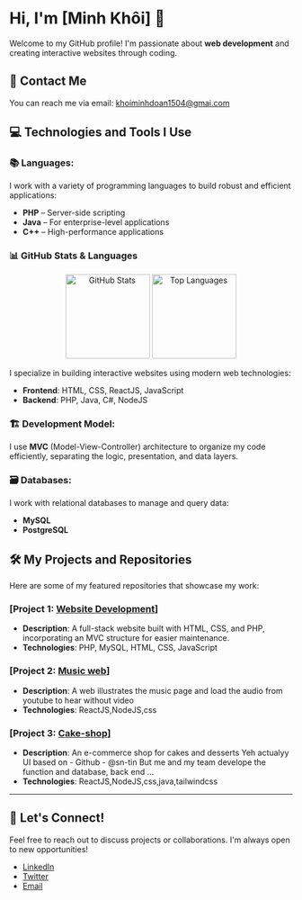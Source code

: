 # Hi, I'm [Minh Khôi] 👋

Welcome to my GitHub profile! I'm passionate about **web development** and creating interactive websites through coding.

## 📍 Contact Me
You can reach me via email: [khoiminhdoan1504@gmai.com](mailto:khoiminhdoan1504@gmai.com)

## 💻 Technologies and Tools I Use

### 📚 **Languages**:
I work with a variety of programming languages to build robust and efficient applications:
- **PHP** – Server-side scripting
- **Java** – For enterprise-level applications
- **C++** – High-performance applications
### 📊 GitHub Stats & Languages

<div align="center">
  <img src="https://github-readme-stats.vercel.app/api?username=Izzy1504&show_icons=true&hide_title=true&hide=prs&theme=radical" alt="GitHub Stats" height="150px" />
  <img src="https://github-readme-stats.vercel.app/api/top-langs/?username=Izzy1504&layout=compact&theme=radical" alt="Top Languages" height="150px" margin-left = "100px" />
</div>

I specialize in building interactive websites using modern web technologies:
- **Frontend**: HTML, CSS, ReactJS, JavaScript
- **Backend**: PHP, Java, C#, NodeJS

### 🏗️ **Development Model**:
I use **MVC** (Model-View-Controller) architecture to organize my code efficiently, separating the logic, presentation, and data layers.

### 🗃️ **Databases**:
I work with relational databases to manage and query data:
- **MySQL**
- **PostgreSQL**

## 🛠️ My Projects and Repositories

Here are some of my featured repositories that showcase my work:

### [Project 1: [Website Development](https://github.com/Izzy1504/QUANRANTINE_CAPSITE_19)]
- **Description**: A full-stack website built with HTML, CSS, and PHP, incorporating an MVC structure for easier maintenance.
- **Technologies**: PHP, MySQL, HTML, CSS, JavaScript

### [Project 2: [Music web](https://github.com/Izzy1504/NOTIFY_WEB)]
- **Description**: A web illustrates the music page and load the audio from youtube to hear without video
- **Technologies**: ReactJS,NodeJS,css

### [Project 3: [Cake-shop](https://github.com/Izzy1504/CAKE_SHOP)]
- **Description**: An e-commerce shop for cakes and desserts Yeh actualyy UI based on - Github - @sn-tin But me and my team develope the function and database, back end ...
- **Technologies**: ReactJS,NodeJS,css,java,tailwindcss


---

## 🌱 Let's Connect!
Feel free to reach out to discuss projects or collaborations. I'm always open to new opportunities!

- [LinkedIn](https://www.linkedin.com/in/yourprofile)
- [Twitter](https://twitter.com/yourusername)
- [Email](mailto:khoiminhdoan1504@gmai.com)
